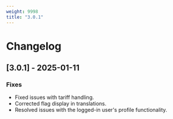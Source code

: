 ```yaml
---
weight: 9998
title: "3.0.1"
---
```


# Changelog

## [3.0.1] - 2025-01-11
### Fixes
- Fixed issues with tariff handling.
- Corrected flag display in translations.
- Resolved issues with the logged-in user's profile functionality.
